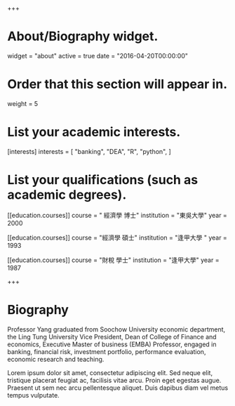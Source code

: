 +++
# About/Biography widget.
widget = "about"
active = true
date = "2016-04-20T00:00:00"

# Order that this section will appear in.
weight = 5

# List your academic interests.
[interests]
  interests = [
    "banking",
    "DEA",
    "R",
    "python",
  ]

# List your qualifications (such as academic degrees).
[[education.courses]]
  course = " 經濟學 博士"
  institution = "東吳大學"
  year = 2000

[[education.courses]]
  course = "經濟學 碩士"
  institution = "逢甲大學 "
  year = 1993

[[education.courses]]
  course = "財稅 學士"
  institution = "逢甲大學"
  year = 1987
 
+++

# Biography

Professor Yang graduated from Soochow University economic department, the Ling Tung University Vice President, Dean of College of Finance and economics, Executive Master of business (EMBA) Professor, engaged in banking, financial risk, investment portfolio, performance evaluation, economic research and teaching.

Lorem ipsum dolor sit amet, consectetur adipiscing elit. Sed neque elit, tristique placerat feugiat ac, facilisis vitae arcu. Proin eget egestas augue. Praesent ut sem nec arcu pellentesque aliquet. Duis dapibus diam vel metus tempus vulputate. 
